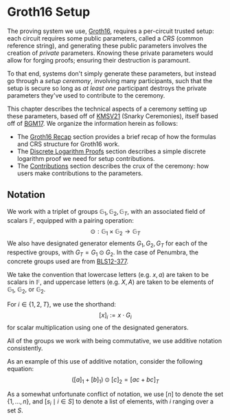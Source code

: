 # Groth16 Setup

The proving system we use, [Groth16](https://eprint.iacr.org/2016/260),
requires a per-circuit trusted setup: each circuit requires some public
parameters, called a *CRS* (common reference string), and generating
these public parameters involves the creation of *private* parameters.
Knowing these private parameters would allow for forging proofs;
ensuring their destruction is paramount.

To that end, systems don't simply generate these parameters,
but instead go through a *setup ceremony*, involving many participants,
such that the setup is secure so long as *at least one* participant
destroys the private parameters they've used to contribute to the ceremony.

This chapter describes the technical aspects of a ceremony
setting up these parameters, based off of
[KMSV21](https://eprint.iacr.org/2021/219) (Snarky Ceremonies),
itself based off of [BGM17](https://eprint.iacr.org/2017/1050).
We organize the information herein as follows:
- The [Groth16 Recap](./setup/groth16_recap.md) section provides a brief recap of how the formulas and CRS structure for Groth16 work.
- The [Discrete Logarithm Proofs](./setup/dlog_proofs.md) section describes a simple discrete logarithm proof we need for setup contributions.
- The [Contributions](./setup/contributions.md) section describes
the crux of the ceremony: how users make contributions to the parameters.

## Notation

We work with a triplet of groups $\mathbb{G}_1, \mathbb{G}_2, \mathbb{G}_T$, with an associated field of scalars $\mathbb{F}$, equipped with a pairing operation:
$$
\odot : \mathbb{G}_1 \times \mathbb{G}_2 \to \mathbb{G}_T
$$
We also have designated generator elements $G_1, G_2, G_T$
for each of the respective groups, with $G_T = G_1 \odot G_2$.
In the case of Penumbra, the concrete groups used are from [BLS12-377](https://neuromancer.sk/std/bls/BLS12-377).

We take the convention that lowercase letters (e.g. $x, a$)
are taken to be scalars in $\mathbb{F}$,
and uppercase letters (e.g. $X, A$) are taken to be elements
of $\mathbb{G}_1$, $\mathbb{G}_2$, or $\mathbb{G}_2$.

For $i \in \{1, 2, T\}$, we use the shorthand:
$$
[x]_i := x \cdot G_i
$$
for scalar multiplication using one of the designated
generators.

All of the groups we work with being commutative, we use
additive notation consistently.

As an example of this use of additive notation,
consider the following equation:
$$
([a]_1 + [b]_1) \odot [c]_2 = [ac + bc]_T
$$

As a somewhat unfortunate conflict of notation, we use $[n]$ to denote
the set $\{1, \ldots, n\}$, and ${[s_i \mid i \in S]}$ to denote
a list of elements, with $i$ ranging over a set $S$.
